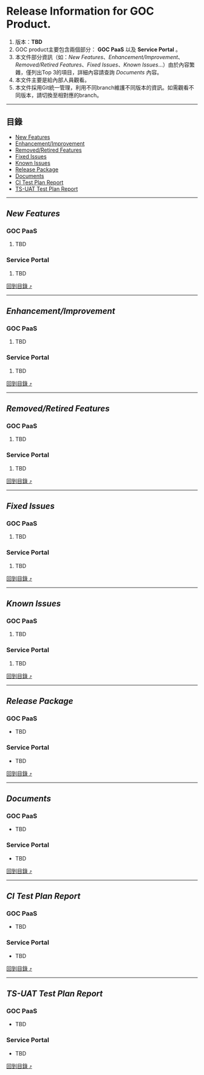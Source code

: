 # Release Information for GOC Product.
1. 版本：**TBD**
2. GOC product主要包含兩個部分： **GOC PaaS** 以及 **Service Portal** 。
3. 本文件部分資訊（如：_New Features_、_Enhancement/Improvement_、_Removed/Retired Features_、_Fixed Issues_、_Known Issues_...）由於內容繁雜，僅列出Top 3的項目，詳細內容請查詢 _Documents_ 內容。
4. 本文件主要是給內部人員觀看。
5. 本文件採用Git統一管理，利用不同branch維護不同版本的資訊。如需觀看不同版本，請切換至相對應的branch。

****

## 目錄
* [New Features](#new-features)
* [Enhancement/Improvement](#enhancementimprovement)
* [Removed/Retired Features](#removedretired-features)
* [Fixed Issues](#fixed-issues)
* [Known Issues](#known-issues)
* [Release Package](#release-package)
* [Documents](#documents)
* [CI Test Plan Report](#ci-test-plan-report)
* [TS-UAT Test Plan Report](#ts-uat-test-plan-report)

------
## _New Features_
### GOC PaaS
1. TBD
### Service Portal
1. TBD

[回到目錄 :arrow_heading_up:](#目錄)

------
## _Enhancement/Improvement_
### GOC PaaS
1. TBD
### Service Portal
1. TBD

[回到目錄 :arrow_heading_up:](#目錄)

------
## _Removed/Retired Features_
### GOC PaaS
1. TBD
### Service Portal
1. TBD

[回到目錄 :arrow_heading_up:](#目錄)

------
## _Fixed Issues_
### GOC PaaS
1. TBD
### Service Portal
1. TBD

[回到目錄 :arrow_heading_up:](#目錄)

------
## _Known Issues_
### GOC PaaS
1. TBD
### Service Portal
1. TBD

[回到目錄 :arrow_heading_up:](#目錄)

------
## _Release Package_
### GOC PaaS
* TBD
### Service Portal
* TBD

[回到目錄 :arrow_heading_up:](#目錄)

------
## _Documents_
### GOC PaaS
* TBD
### Service Portal
* TBD

[回到目錄 :arrow_heading_up:](#目錄)

------
## _CI Test Plan Report_
### GOC PaaS
* TBD
### Service Portal
* TBD

[回到目錄 :arrow_heading_up:](#目錄)

------
## _TS-UAT Test Plan Report_
### GOC PaaS
* TBD
### Service Portal
* TBD

[回到目錄 :arrow_heading_up:](#目錄)
